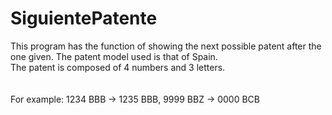 # SiguientePatente
This program has the function of showing the next possible patent after the one given. The patent model used is that of Spain. 
<br>
The patent is composed of 4 numbers and 3 letters.  
<br>
<br>
For example: 1234 BBB -> 1235 BBB, 9999 BBZ -> 0000 BCB
